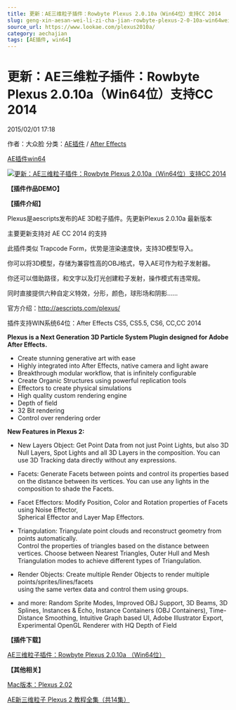 ```yaml
---
title: 更新：AE三维粒子插件：Rowbyte Plexus 2.0.10a（Win64位）支持CC 2014
slug: geng-xin-aesan-wei-li-zi-cha-jian-rowbyte-plexus-2-0-10a-win64wei-zhi-chi-cc-2014
source_url: https://www.lookae.com/plexus2010a/
category: aechajian
tags: [AE插件, win64]
---
```

# 更新：AE三维粒子插件：Rowbyte Plexus 2.0.10a（Win64位）支持CC 2014

2015/02/01 17:18

作者：大众脸
分类：[AE插件](https://www.lookae.com/after-effects/aechajian/) / [After Effects](https://www.lookae.com/after-effects/)

[AE插件](https://www.lookae.com/tag/ae%e6%8f%92%e4%bb%b6/)[win64](https://www.lookae.com/tag/win64/)

[![更新：AE三维粒子插件：Rowbyte Plexus 2.0.10a（Win64位）支持CC 2014](https://www.lookae.com/wp-content/uploads/2014/05/Plexus-2.0.10.jpg "更新：AE三维粒子插件：Rowbyte Plexus 2.0.10a（Win64位）支持CC 2014-LookAE.com")](https://www.lookae.com/wp-content/uploads/2014/05/Plexus-2.0.10.jpg)

**【插件作品DEMO】**

**【插件介绍】**

Plexus是aescripts发布的AE 3D粒子插件。先更新Plexus 2.0.10a 最新版本

主要更新支持对 AE CC 2014 的支持

此插件类似 Trapcode Form，优势是渲染速度快，支持3D模型导入。

你可以将3D模型，存储为兼容性高的OBJ格式，导入AE可作为粒子发射器。

你还可以借助路径，和文字以及灯光创建粒子发射，操作模式有违常规。

同时直接提供六种自定义特效，分形，颜色，球形场和阴影……

官方介绍：http://aescripts.com/plexus/

插件支持WIN系统64位：After Effects CS5, CS5.5, CS6, CC,CC 2014

**Plexus is a Next Generation 3D Particle System Plugin designed for Adobe After Effects.**

* Create stunning generative art with ease
* Highly integrated into After Effects, native camera and light aware
* Breakthrough modular workflow, that is infinitely configurable
* Create Organic Structures using powerful replication tools
* Effectors to create physical simulations
* High quality custom rendering engine
* Depth of field
* 32 Bit rendering
* Control over rendering order

**New Features in Plexus 2:**

* New Layers Object: Get Point Data from not just Point Lights, but also 3D Null Layers, Spot Lights and all 3D Layers in the composition. You can use 3D Tracking data directly without any expressions.
* Facets: Generate Facets between points and control its properties based on the distance between its vertices. You can use any lights in the composition to shade the Facets.
* Facet Effectors: Modify Position, Color and Rotation properties of Facets using Noise Effector,  
  Spherical Effector and Layer Map Effectors.
* Triangulation: Triangulate point clouds and reconstruct geometry from points automatically.  
  Control the properties of triangles based on the distance between vertices. Choose between Nearest Triangles, Outer Hull and Mesh Triangulation modes to achieve different types of Triangulation.
* Render Objects: Create multiple Render Objects to render multiple points/sprites/lines/facets  
  using the same vertex data and control them using groups.

* and more: Random Sprite Modes, Improved OBJ Support, 3D Beams, 3D Splines, Instances & Echo, Instance Containers (OBJ Containers), Time-Distance Smoothing, Intuitive Graph based UI, Adobe Illustrator Export, Experimental OpenGL Renderer with HQ Depth of Field

**【插件下载】**

[AE三维粒子插件：Rowbyte Plexus 2.0.10a （Win64位）](https://www.400gb.com/file/84149389)

**【其他相关】**

[Mac版本：Plexus 2.02](http://www.ctdisk.com/file/10666082)

[AE新三维粒子 Plexus 2 教程全集（共14集）](https://www.lookae.com/plexus2-tutorial/)
